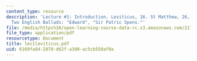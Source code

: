 ```yaml
---
content_type: resource
description: 'Lecture #1: Introduction. Leviticus, 16. St Matthew, 26, xxx-xxxv, xlviii-lxxv.
  Two English Ballads: "Edward", "Sir Patric Spens."'
file: /media/https%3A/open-learning-course-data-rc.s3.amazonaws.com/21l-422-tragedy-fall-2002/6169fa842078d62fa390ac5cb550af0a_lec1leviticus.pdf
file_type: application/pdf
resourcetype: Document
title: lec1leviticus.pdf
uid: 6169fa84-2078-d62f-a390-ac5cb550af0a
---
```

